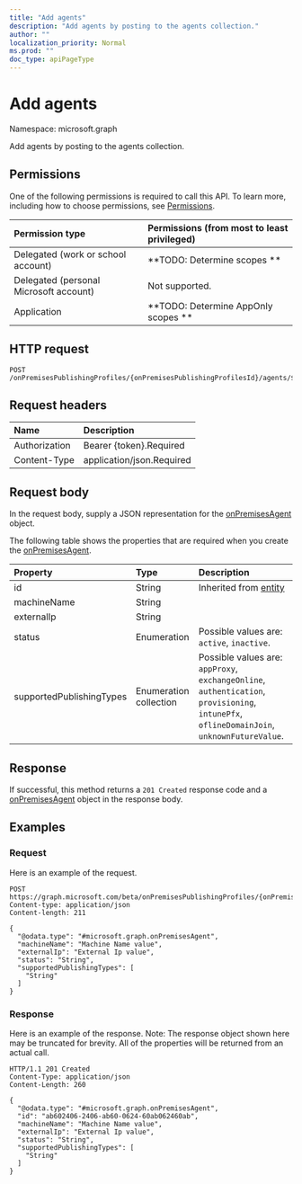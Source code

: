 ```yaml
---
title: "Add agents"
description: "Add agents by posting to the agents collection."
author: ""
localization_priority: Normal
ms.prod: ""
doc_type: apiPageType
---
```


# Add agents

Namespace: microsoft.graph

Add agents by posting to the agents collection.

## Permissions
One of the following permissions is required to call this API. To learn more, including how to choose permissions, see [Permissions](/concepts/permissions-reference.md).

|Permission type|Permissions (from most to least privileged)|
|:---|:---|
|Delegated (work or school account)|**TODO: Determine scopes **|
|Delegated (personal Microsoft account)|Not supported.|
|Application|**TODO: Determine AppOnly scopes **|

## HTTP request
<!-- {
  "blockType": "ignored"
}
-->
``` http
POST /onPremisesPublishingProfiles/{onPremisesPublishingProfilesId}/agents/$ref
```

## Request headers
|Name|Description|
|:---|:---|
|Authorization|Bearer {token}.Required|
|Content-Type|application/json.Required|

## Request body
In the request body, supply a JSON representation for the [onPremisesAgent](../resources/onpremisesagent.md) object.

The following table shows the properties that are required when you create the [onPremisesAgent](../resources/onpremisesagent.md).

|Property|Type|Description|
|:---|:---|:---|
|id|String| Inherited from [entity](../resources/entity.md)|
|machineName|String||
|externalIp|String||
|status|Enumeration| Possible values are: `active`, `inactive`.|
|supportedPublishingTypes|Enumeration collection| Possible values are: `appProxy`, `exchangeOnline`, `authentication`, `provisioning`, `intunePfx`, `oflineDomainJoin`, `unknownFutureValue`.|



## Response
If successful, this method returns a `201 Created` response code and a [onPremisesAgent](../resources/onpremisesagent.md) object in the response body.

## Examples

### Request
Here is an example of the request.
<!-- {
  "blockType": "request",
  "name": "create_onpremisesagent_from_"
}
-->
``` http
POST https://graph.microsoft.com/beta/onPremisesPublishingProfiles/{onPremisesPublishingProfilesId}/agents
Content-type: application/json
Content-length: 211

{
  "@odata.type": "#microsoft.graph.onPremisesAgent",
  "machineName": "Machine Name value",
  "externalIp": "External Ip value",
  "status": "String",
  "supportedPublishingTypes": [
    "String"
  ]
}
```

### Response
Here is an example of the response. Note: The response object shown here may be truncated for brevity. All of the properties will be returned from an actual call.
<!-- {
  "blockType": "response",
  "truncated": true,
  "@odata.type": "microsoft.graph.onpremisesagent"
}
-->
``` http
HTTP/1.1 201 Created
Content-Type: application/json
Content-Length: 260

{
  "@odata.type": "#microsoft.graph.onPremisesAgent",
  "id": "ab602406-2406-ab60-0624-60ab062460ab",
  "machineName": "Machine Name value",
  "externalIp": "External Ip value",
  "status": "String",
  "supportedPublishingTypes": [
    "String"
  ]
}
```

